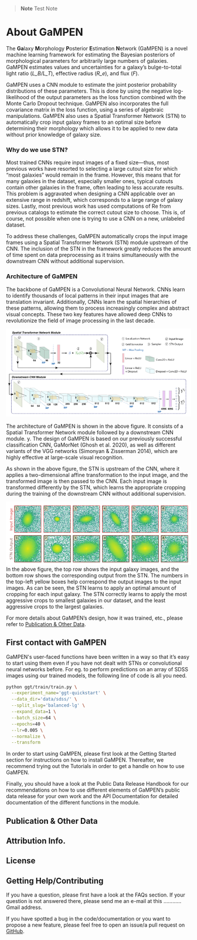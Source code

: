 > **Note**
> Test Note

# About GaMPEN

The **Ga**laxy **M**orphology **P**osterior **E**stimation **N**etwork (GaMPEN) is a novel machine learning framework for estimating the Bayesian posteriors of morphological parameters for arbitrarily large numbers of galaxies. GaMPEN estimates values and uncertainties for a galaxy’s bulge-to-total light
ratio (*L_B/L_T*), effective radius (*R_e*), and flux (*F*). 

GaMPEN uses a CNN module to estimate the joint posterior probability distributions of these parameters. This is done by using the negative log-likelihood of the output parameters as the loss function combined with the Monte Carlo Dropout technique. GaMPEN also incorporates the full covariance matrix in the loss function, using a series of algebraic manipulations. GaMPEN also uses a Spatial Transformer Network (STN) to automatically crop input galaxy frames to an optimal size before determining their morphology which allows it to be applied to new data without prior knowledge of galaxy size.

### Why do we use STN?

Most trained CNNs require input images of a fixed size—thus, most previous works have resorted to selecting a large cutout size for which “most galaxies” would remain in the frame. However, this
means that for many galaxies in the dataset, especially smaller ones, typical cutouts contain other galaxies in the frame, often leading to less accurate results. This problem is aggravated when designing a CNN applicable over an extensive range in redshift, which corresponds to a large range of galaxy sizes. Lastly, most previous work has used computations of Re from previous catalogs to estimate the correct cutout size to choose. This is, of course, not possible when one is trying to use a CNN on a new, unlabeled dataset. 

To address these challenges, GaMPEN automatically crops the input image frames using a Spatial Transformer Network (STN) module upstream of the CNN. The inclusion of the STN in the framework greatly reduces the amount of time spent on data preprocessing as it trains simultaneously with the downstream CNN
without additional supervision. 

### Architecture of GaMPEN

The backbone of GaMPEN is a Convolutional Neural Network. CNNs learn to identify thousands of
local patterns in their input images that are translation invariant. Additionally, CNNs learn the spatial hierarchies of these patterns, allowing them to process increasingly complex and abstract visual concepts. These two key features have allowed deep CNNs to revolutionize the field of image processing in the last decade. 

![GaMPEN architecture](../assets/GaMPEN_architecture.png "Architecture of GaMPEN")

The architecture of GaMPEN is shown in the above figure. It consists of a Spatial Transformer Network module followed by a downstream CNN module. y. The design of GaMPEN is based on our previously successful classification CNN, GaMorNet (Ghosh et al. 2020), as well as different variants of the VGG networks (Simonyan & Zisserman 2014), which are highly effective at large-scale visual recognition. 

As shown in the above figure, the STN is upstream of the CNN, where it applies a two-dimensional affine transformation to the input image, and the transformed image is then passed to the CNN. Each input image is transformed differently by the STN, which learns the appropriate cropping during the training of the downstream CNN without additional supervision.

![STN](../assets/STN.png "Examples of the transformation applied by the STN to six randomly selected input galaxy images.")
In the above figure, the top row shows the input galaxy images, and the bottom row shows the corresponding output from the STN. The numbers in the top-left
yellow boxes help correspond the output images to the input images. As can be seen, the STN learns to apply an optimal amount of cropping for each input galaxy. The STN correctly learns to apply the most aggressive crops to smallest galaxies in our dataset, and the least aggressive crops to the largest galaxies. 

For more details about GaMPEN’s design, how it was trained, etc., please refer to [Publication & Other Data](##Publication%20&%20Other%20Data).

## First contact with GaMPEN

GaMPEN's user-faced functions have been written in a way so that it’s easy to start using them even if you have not dealt with STNs or convolutional neural networks before. For eg. to perform predictions on an array of SDSS images using our trained models, the following line of code is all you need.

```bash
python ggt/train/train.py \
  --experiment_name='ggt-quickstart' \
  --data_dir='data/sdss/' \
  --split_slug='balanced-lg' \
  --expand_data=1 \
  --batch_size=64 \
  --epochs=40 \
  --lr=0.005 \
  --normalize \
  --transform
```

In order to start using GaMPEN, please first look at the Getting Started section for instructions on how to install GaMPEN. Thereafter, we recommend trying out the Tutorials in order to get a handle on how to use GaMPEN.

Finally, you should have a look at the Public Data Release Handbook for our recommendations on how to use different elements of GaMPEN’s public data release for your own work and the API Documentation for detailed documentation of the different functions in the module.

## Publication & Other Data

## Attribution Info.

## License

## Getting Help/Contributing

If you have a question, please first have a look at the FAQs section. If your question is not answered there, please send me an e-mail at this ............ Gmail address.

If you have spotted a bug in the code/documentation or you want to propose a new feature, please feel free to open an issue/a pull request on [GitHub](https://github.com/aritraghsh09/GaMReN).